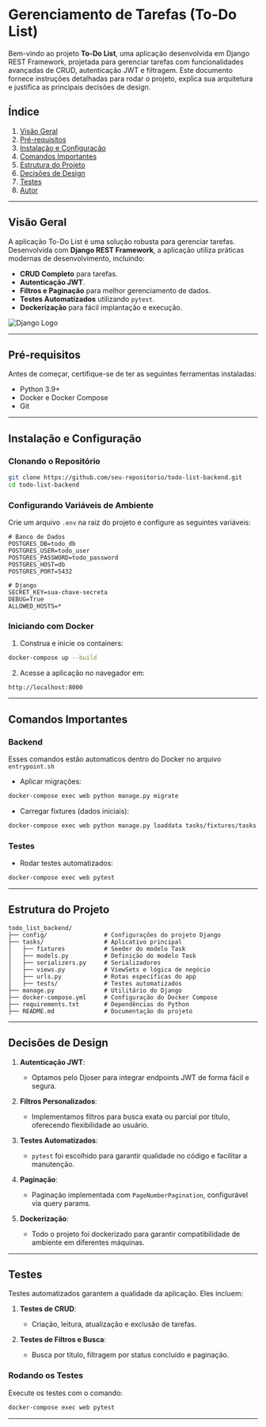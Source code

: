 # Gerenciamento de Tarefas (To-Do List)

Bem-vindo ao projeto **To-Do List**, uma aplicação desenvolvida em Django REST Framework, projetada para gerenciar tarefas com funcionalidades avançadas de CRUD, autenticação JWT e filtragem. Este documento fornece instruções detalhadas para rodar o projeto, explica sua arquitetura e justifica as principais decisões de design.

## Índice
1. [Visão Geral](#visão-geral)
2. [Pré-requisitos](#pré-requisitos)
3. [Instalação e Configuração](#instalação-e-configuração)
4. [Comandos Importantes](#comandos-importantes)
5. [Estrutura do Projeto](#estrutura-do-projeto)
6. [Decisões de Design](#decisões-de-design)
7. [Testes](#testes)
8. [Autor](#autor)

---

## Visão Geral

A aplicação To-Do List é uma solução robusta para gerenciar tarefas. Desenvolvida com **Django REST Framework**, a aplicação utiliza práticas modernas de desenvolvimento, incluindo:

- **CRUD Completo** para tarefas.
- **Autenticação JWT**.
- **Filtros e Paginação** para melhor gerenciamento de dados.
- **Testes Automatizados** utilizando `pytest`.
- **Dockerização** para fácil implantação e execução.

![Django Logo](https://static.djangoproject.com/img/logos/django-logo-negative.png)

---

## Pré-requisitos

Antes de começar, certifique-se de ter as seguintes ferramentas instaladas:

- Python 3.9+
- Docker e Docker Compose
- Git

---

## Instalação e Configuração

### Clonando o Repositório
```bash
git clone https://github.com/seu-repositorio/todo-list-backend.git
cd todo-list-backend
```

### Configurando Variáveis de Ambiente
Crie um arquivo `.env` na raiz do projeto e configure as seguintes variáveis:
```env
# Banco de Dados
POSTGRES_DB=todo_db
POSTGRES_USER=todo_user
POSTGRES_PASSWORD=todo_password
POSTGRES_HOST=db
POSTGRES_PORT=5432

# Django
SECRET_KEY=sua-chave-secreta
DEBUG=True
ALLOWED_HOSTS=*
```

### Iniciando com Docker

1. Construa e inicie os containers:
```bash
docker-compose up --build
```

2. Acesse a aplicação no navegador em:
```
http://localhost:8000
```

---

## Comandos Importantes

### Backend
Esses comandos estão automaticos dentro do Docker no arquivo `entrypoint.sh`

- Aplicar migrações:
```bash
docker-compose exec web python manage.py migrate
```

- Carregar fixtures (dados iniciais):
```bash
docker-compose exec web python manage.py loaddata tasks/fixtures/tasks.json
```

### Testes
- Rodar testes automatizados:
```bash
docker-compose exec web pytest
```

---

## Estrutura do Projeto

```
todo_list_backend/
├── config/                # Configurações do projeto Django
├── tasks/                 # Aplicativo principal
│   ├── fixtures           # Seeder do modelo Task
│   ├── models.py          # Definição do modelo Task
│   ├── serializers.py     # Serializadores
│   ├── views.py           # ViewSets e lógica de negócio
│   ├── urls.py            # Rotas específicas do app
│   ├── tests/             # Testes automatizados
├── manage.py              # Utilitário do Django
├── docker-compose.yml     # Configuração do Docker Compose
├── requirements.txt       # Dependências do Python
├── README.md              # Documentação do projeto
```

---

## Decisões de Design

1. **Autenticação JWT**:
   - Optamos pelo Djoser para integrar endpoints JWT de forma fácil e segura.

2. **Filtros Personalizados**:
   - Implementamos filtros para busca exata ou parcial por título, oferecendo flexibilidade ao usuário.

3. **Testes Automatizados**:
   - `pytest` foi escolhido para garantir qualidade no código e facilitar a manutenção.

4. **Paginação**:
   - Paginação implementada com `PageNumberPagination`, configurável via query params.

5. **Dockerização**:
   - Todo o projeto foi dockerizado para garantir compatibilidade de ambiente em diferentes máquinas.

---

## Testes

Testes automatizados garantem a qualidade da aplicação. Eles incluem:

1. **Testes de CRUD**:
   - Criação, leitura, atualização e exclusão de tarefas.

2. **Testes de Filtros e Busca**:
   - Busca por título, filtragem por status concluído e paginação.


### Rodando os Testes

Execute os testes com o comando:
```bash
docker-compose exec web pytest
```

---

